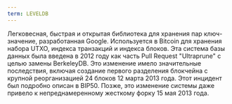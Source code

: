 ```yaml
---
term: LEVELDB
---
```


Легковесная, быстрая и открытая библиотека для хранения пар ключ-значение, разработанная Google. Используется в Bitcoin для хранения набора UTXO, индекса транзакций и индекса блоков. Эта система базы данных была введена в 2012 году как часть Pull Request "Ultraprune" с целью замены BerkeleyDB. Это изменение имело значительные последствия, включая создание первого разделения блокчейна с крупной реорганизацией 24 блоков 12 марта 2013 года. Этот инцидент был подробно описан в BIP50. Позже, это изменение системы даже привело к непреднамеренному жесткому форку 15 мая 2013 года.